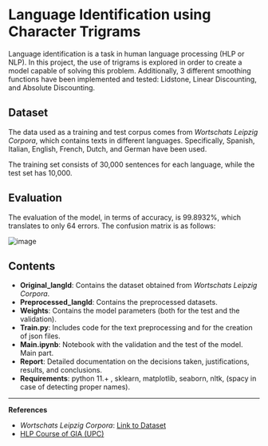 # Language Identification using Character Trigrams

Language identification is a task in human language processing (HLP or NLP). In this project, the use of trigrams is explored in order to create a model capable of solving this problem. Additionally, 3 different smoothing functions have been implemented and tested: Lidstone, Linear Discounting, and Absolute Discounting.

## Dataset
The data used as a training and test corpus comes from *Wortschats Leipzig Corpora*, which contains texts in different languages. Specifically, Spanish, Italian, English, French, Dutch, and German have been used.

The training set consists of 30,000 sentences for each language, while the test set has 10,000.

## Evaluation
The evaluation of the model, in terms of accuracy, is 99.8932%, which translates to only 64 errors.
The confusion matrix is as follows:

![image](https://github.com/caiselvass/Language_Identification/assets/117848447/127b53a6-21ef-46ea-b2e3-50516decb30e)

## Contents
- **Original_langId**: Contains the dataset obtained from *Wortschats Leipzig Corpora*.
- **Preprocessed_langId**: Contains the preprocessed datasets.
- **Weights**: Contains the model parameters (both for the test and the validation).
- **Train.py**: Includes code for the text preprocessing and for the creation of json files.
- **Main.ipynb**: Notebook with the validation and the test of the model. Main part.
- **Report**: Detailed documentation on the decisions taken, justifications, results, and conclusions.
- **Requirements**: python 11.+ , sklearn, matplotlib, seaborn, nltk, (spacy in case of detecting proper names).

---
**References**
- *Wortschats Leipzig Corpora*: [Link to Dataset](https://example.com/leipzig_corpora)
- [HLP Course of GIA (UPC)](https://www.fib.upc.edu/ca/estudis/graus/grau-en-intelligencia-artificial/pla-destudis/assignatures/PLH-GIA)
